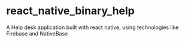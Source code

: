 # react_native_binary_help
A Help desk application built with react native, using technologies like Firebase and NativeBase
